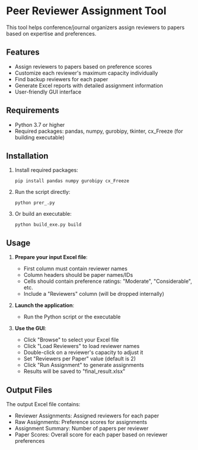 # Peer Reviewer Assignment Tool

This tool helps conference/journal organizers assign reviewers to papers based on expertise and preferences.

## Features

- Assign reviewers to papers based on preference scores
- Customize each reviewer's maximum capacity individually
- Find backup reviewers for each paper
- Generate Excel reports with detailed assignment information
- User-friendly GUI interface

## Requirements

- Python 3.7 or higher
- Required packages: pandas, numpy, gurobipy, tkinter, cx_Freeze (for building executable)

## Installation

1. Install required packages:
   ```
   pip install pandas numpy gurobipy cx_Freeze
   ```

2. Run the script directly:
   ```
   python prer_.py
   ```

3. Or build an executable:
   ```
   python build_exe.py build
   ```

## Usage

1. **Prepare your input Excel file**: 
   - First column must contain reviewer names
   - Column headers should be paper names/IDs
   - Cells should contain preference ratings: "Moderate", "Considerable", etc.
   - Include a "Reviewers" column (will be dropped internally)

2. **Launch the application**:
   - Run the Python script or the executable

3. **Use the GUI**:
   - Click "Browse" to select your Excel file
   - Click "Load Reviewers" to load reviewer names
   - Double-click on a reviewer's capacity to adjust it
   - Set "Reviewers per Paper" value (default is 2)
   - Click "Run Assignment" to generate assignments
   - Results will be saved to "final_result.xlsx"

## Output Files

The output Excel file contains:
- Reviewer Assignments: Assigned reviewers for each paper
- Raw Assignments: Preference scores for assignments
- Assignment Summary: Number of papers per reviewer
- Paper Scores: Overall score for each paper based on reviewer preferences 